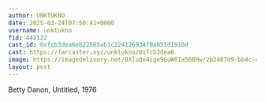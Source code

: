 ```yaml
---
author: UNKTUKNO
date: 2025-03-24T07:50:41+0000
username: unktukno
fid: 442122
cast_id: 0xfcb3dea6eb22565ab1c224126934f0a051d1910d
cast: https://farcaster.xyz/unktukno/0xfcb3dea6
image: https://imagedelivery.net/BXluQx4ige9GuW0Ia56BHw/2b2487d9-bb4c-4a77-19fe-7560bbe85200/original
layout: post
---
```


Betty Danon, Untitled, 1976

<img src='https://imagedelivery.net/BXluQx4ige9GuW0Ia56BHw/2b2487d9-bb4c-4a77-19fe-7560bbe85200/original' alt='' referrerpolicy='no-referrer'/>
